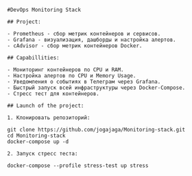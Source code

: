     #DevOps Monitoring Stack

    ## Project:

    - Prometheus - сбор метрик контейнеров и сервисов.
    - Grafana - визуализация, дашборды и настройка алертов.
    - cAdvisor - сбор метрик контейнеров Docker.

    ## Capabillities:

    - Мониторинг контейнеров по CPU и RAM.
    - Настройка алертов по CPU и Memory Usage.
    - Уведомления о событиях в Телеграм через Grafana.
    - Быстрый запуск всей инфраструктуры через Docker-Compose.
    - Стресс тест для контейнеров.

    ## Launch of the project:

    1. Клонировать репозиторий:

    git clone https://github.com/jogajaga/Monitoring-stack.git
    cd Monitoring-stack
    docker-compose up -d

    2. Запуск стресс теста:
    
    docker-compose --profile stress-test up stress
